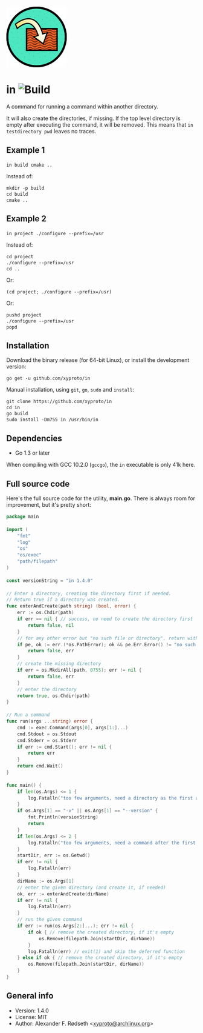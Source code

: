 ![logo](img/in_160.png)

# in ![Build](https://github.com/xyproto/in/workflows/Build/badge.svg)

A command for running a command within another directory.

It will also create the directories, if missing. If the top level directory is empty after executing the command, it will be removed. This means that `in testdirectory pwd` leaves no traces.

## Example 1

    in build cmake ..

Instead of:

    mkdir -p build
    cd build
    cmake ..

## Example 2

    in project ./configure --prefix=/usr

Instead of:

    cd project
    ./configure --prefix=/usr
    cd ..

Or:

    (cd project; ./configure --prefix=/usr)

Or:

    pushd project
    ./configure --prefix=/usr
    popd

## Installation

Download the binary release (for 64-bit Linux), or install the development version:

    go get -u github.com/xyproto/in

Manual installation, using `git`, `go`, `sudo` and `install`:

    git clone https://github.com/xyproto/in
    cd in
    go build
    sudo install -Dm755 in /usr/bin/in

## Dependencies

* Go 1.3 or later

When compiling with GCC 10.2.0 (`gccgo`), the `in` executable is only 41k here.

## Full source code

Here's the full source code for the utility, **main.go**. There is always room for improvement, but it's pretty short:

```go
package main

import (
	"fmt"
	"log"
	"os"
	"os/exec"
	"path/filepath"
)

const versionString = "in 1.4.0"

// Enter a directory, creating the directory first if needed.
// Return true if a directory was created.
func enterAndCreate(path string) (bool, error) {
	err := os.Chdir(path)
	if err == nil { // success, no need to create the directory first
		return false, nil
	}
	// for any other error but "no such file or directory", return with an error
	if pe, ok := err.(*os.PathError); ok && pe.Err.Error() != "no such file or directory" {
		return false, err
	}
	// create the missing directory
	if err = os.MkdirAll(path, 0755); err != nil {
		return false, err
	}
	// enter the directory
	return true, os.Chdir(path)
}

// Run a command
func run(args ...string) error {
	cmd := exec.Command(args[0], args[1:]...)
	cmd.Stdout = os.Stdout
	cmd.Stderr = os.Stderr
	if err := cmd.Start(); err != nil {
		return err
	}
	return cmd.Wait()
}

func main() {
	if len(os.Args) <= 1 {
		log.Fatalln("too few arguments, need a directory as the first argument")
	}
	if os.Args[1] == "-v" || os.Args[1] == "--version" {
		fmt.Println(versionString)
		return
	}
	if len(os.Args) <= 2 {
		log.Fatalln("too few arguments, need a command after the first argument")
	}
	startDir, err := os.Getwd()
	if err != nil {
		log.Fatalln(err)
	}
	dirName := os.Args[1]
	// enter the given directory (and create it, if needed)
	ok, err := enterAndCreate(dirName)
	if err != nil {
		log.Fatalln(err)
	}
	// run the given command
	if err := run(os.Args[2:]...); err != nil {
		if ok { // remove the created directory, if it's empty
			os.Remove(filepath.Join(startDir, dirName))
		}
		log.Fatalln(err) // exit(1) and skip the deferred function
	} else if ok { // remove the created directory, if it's empty
		os.Remove(filepath.Join(startDir, dirName))
	}
}
```

## General info

* Version: 1.4.0
* License: MIT
* Author: Alexander F. Rødseth &lt;xyproto@archlinux.org&gt;
